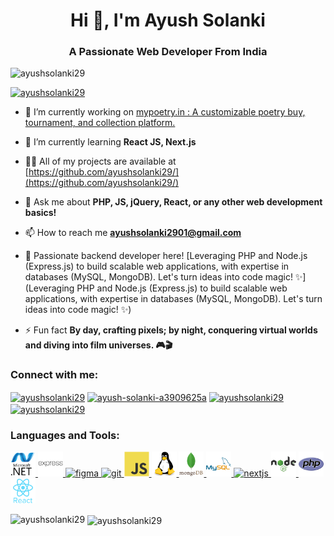 <h1 align="center">Hi 👋, I'm Ayush Solanki</h1>
<h3 align="center">A Passionate Web Developer From India</h3>

<p align="left"> <img src="https://komarev.com/ghpvc/?username=ayushsolanki29&label=Profile%20views&color=0e75b6&style=flat" alt="ayushsolanki29" /> </p>

<p align="left"> <a href="https://github.com/ryo-ma/github-profile-trophy"><img src="https://github-profile-trophy.vercel.app/?username=ayushsolanki29" alt="ayushsolanki29" /></a> </p>

- 🔭 I’m currently working on [mypoetry.in : A customizable poetry buy, tournament, and collection platform.](https://mypoetry.in/)

- 🌱 I’m currently learning **React JS, Next.js**

- 👨‍💻 All of my projects are available at [https://github.com/ayushsolanki29/](https://github.com/ayushsolanki29/)

- 💬 Ask me about **PHP, JS, jQuery, React, or any other web development basics!**

- 📫 How to reach me **ayushsolanki2901@gmail.com**

- 🚀 Passionate backend developer here! [Leveraging PHP and Node.js (Express.js) to build scalable web applications, with expertise in databases (MySQL, MongoDB). Let's turn ideas into code magic! ✨](Leveraging PHP and Node.js (Express.js) to build scalable web applications, with expertise in databases (MySQL, MongoDB). Let's turn ideas into code magic! ✨)

- ⚡ Fun fact **By day, crafting pixels; by night, conquering virtual worlds and diving into film universes. 🎮🎬**

<h3 align="left">Connect with me:</h3>
<p align="left">
<a href="https://twitter.com/ayushsolanki29" target="blank"><img align="center" src="https://raw.githubusercontent.com/rahuldkjain/github-profile-readme-generator/master/src/images/icons/Social/twitter.svg" alt="ayushsolanki29" height="30" width="40" /></a>
<a href="https://linkedin.com/in/ayush-solanki-a3909625a" target="blank"><img align="center" src="https://raw.githubusercontent.com/rahuldkjain/github-profile-readme-generator/master/src/images/icons/Social/linked-in-alt.svg" alt="ayush-solanki-a3909625a" height="30" width="40" /></a>
<a href="https://fb.com/ayushsolanki29" target="blank"><img align="center" src="https://raw.githubusercontent.com/rahuldkjain/github-profile-readme-generator/master/src/images/icons/Social/facebook.svg" alt="ayushsolanki29" height="30" width="40" /></a>
<a href="https://instagram.com/ayushsolanki29" target="blank"><img align="center" src="https://raw.githubusercontent.com/rahuldkjain/github-profile-readme-generator/master/src/images/icons/Social/instagram.svg" alt="ayushsolanki29" height="30" width="40" /></a>
</p>

<h3 align="left">Languages and Tools:</h3>
<p align="left"> <a href="https://dotnet.microsoft.com/" target="_blank" rel="noreferrer"> <img src="https://raw.githubusercontent.com/devicons/devicon/master/icons/dot-net/dot-net-original-wordmark.svg" alt="dotnet" width="40" height="40"/> </a> <a href="https://expressjs.com" target="_blank" rel="noreferrer"> <img src="https://raw.githubusercontent.com/devicons/devicon/master/icons/express/express-original-wordmark.svg" alt="express" width="40" height="40"/> </a> <a href="https://www.figma.com/" target="_blank" rel="noreferrer"> <img src="https://www.vectorlogo.zone/logos/figma/figma-icon.svg" alt="figma" width="40" height="40"/> </a> <a href="https://git-scm.com/" target="_blank" rel="noreferrer"> <img src="https://www.vectorlogo.zone/logos/git-scm/git-scm-icon.svg" alt="git" width="40" height="40"/> </a> <a href="https://developer.mozilla.org/en-US/docs/Web/JavaScript" target="_blank" rel="noreferrer"> <img src="https://raw.githubusercontent.com/devicons/devicon/master/icons/javascript/javascript-original.svg" alt="javascript" width="40" height="40"/> </a> <a href="https://www.linux.org/" target="_blank" rel="noreferrer"> <img src="https://raw.githubusercontent.com/devicons/devicon/master/icons/linux/linux-original.svg" alt="linux" width="40" height="40"/> </a> <a href="https://www.mongodb.com/" target="_blank" rel="noreferrer"> <img src="https://raw.githubusercontent.com/devicons/devicon/master/icons/mongodb/mongodb-original-wordmark.svg" alt="mongodb" width="40" height="40"/> </a> <a href="https://www.mysql.com/" target="_blank" rel="noreferrer"> <img src="https://raw.githubusercontent.com/devicons/devicon/master/icons/mysql/mysql-original-wordmark.svg" alt="mysql" width="40" height="40"/> </a> <a href="https://nextjs.org/" target="_blank" rel="noreferrer"> <img src="https://cdn.worldvectorlogo.com/logos/nextjs-2.svg" alt="nextjs" width="40" height="40"/> </a> <a href="https://nodejs.org" target="_blank" rel="noreferrer"> <img src="https://raw.githubusercontent.com/devicons/devicon/master/icons/nodejs/nodejs-original-wordmark.svg" alt="nodejs" width="40" height="40"/> </a> <a href="https://www.php.net" target="_blank" rel="noreferrer"> <img src="https://raw.githubusercontent.com/devicons/devicon/master/icons/php/php-original.svg" alt="php" width="40" height="40"/> </a> <a href="https://reactjs.org/" target="_blank" rel="noreferrer"> <img src="https://raw.githubusercontent.com/devicons/devicon/master/icons/react/react-original-wordmark.svg" alt="react" width="40" height="40"/> </a> </p>

<p><img align="left" src="https://github-readme-stats.vercel.app/api/top-langs?username=ayushsolanki29&show_icons=true&locale=en&layout=compact" alt="ayushsolanki29" /></p>

<p>&nbsp;<img align="center" src="https://github-readme-stats.vercel.app/api?username=ayushsolanki29&show_icons=true&locale=en" alt="ayushsolanki29" /></p>
